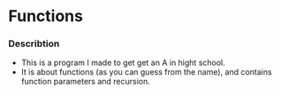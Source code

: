 # Functions
### Describtion
- This is a program I made to get get an A in hight school.
- It is about functions (as you can guess from the name), and contains function parameters and recursion. 
